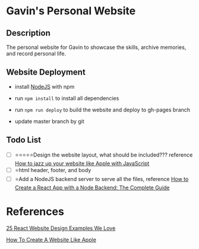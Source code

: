 # Gavin's Personal Website

## Description

The personal website for Gavin to showcase the skills, archive memories, and record personal life. 

## Website Deployment

- install [NodeJS](https://nodejs.org/en/download) with npm  

- run `npm install` to install all dependencies  

- run `npm run deploy` to build the website and deploy to gh-pages branch

- update master branch by git

## Todo List
- [ ] ⭐⭐⭐⭐⭐Design the website layout, what should be included??? reference [How to jazz up your website like Apple with JavaScript](https://medium.com/geekculture/how-to-jazz-up-your-website-like-apple-with-javascript-eed2bf227fec)
- [ ] ⭐html header, footer, and body
- [ ] ⭐Add a NodeJS backend server to serve all the files, reference [How to Create a React App with a Node Backend: The Complete Guide](https://www.freecodecamp.org/news/how-to-create-a-react-app-with-a-node-backend-the-complete-guide/)

# References

[25 React Website Design Examples We Love](https://blog.hubspot.com/website/react-websites-examples)

[How To Create A Website Like Apple](https://internetdevels.com/blog/how-to-create-a-website-like-apple)

